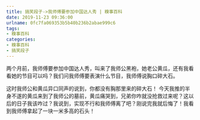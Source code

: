 ```yaml
---
title: 搞笑段子->我师傅要参加中国达人秀 | 糗事百科
date: 2019-11-23 09:36:00
urlname: 0fc7fa069353b5b40b236b2abae999c6
tags: 
- 糗事百科
categories:
- 糗事百科
- 搞笑段子
---
```

两个月前，我师傅要参加中国达人秀，叫来了我师公黑袍，她老公黄瓜，还有我看看她的节目可以吗？我们问我师傅要表演什么节目，我师傅说胸口碎大石。

这时我师公和黄瓜异口同声的说到，你都没有胸那里来的碎大石！      今天我推的半身不遂的黄瓜来到了我师公的墓前，黄瓜痛哭到，兄弟你咋就没抢救过来呢？这以后的日子我该咋过？我说到，实现不行和我师傅离了吧？刚说完我就后悔了！我看到我师傅拿起了一块一米多高的石头！


